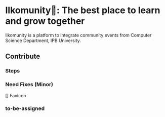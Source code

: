 # Ilkomunity🚀: The best place to learn and grow together

Ilkomunity is a platform to integrate community events from Computer Science Department, IPB University. 

## Contribute

### Steps

### Need Fixes (Minor)

[] Favicon

### to-be-assigned